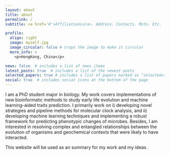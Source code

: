 ```yaml
---
layout: about
title: about
permalink: /
subtitle: <a href='#'>Affiliations</a>. Address. Contacts. Moto. Etc.

profile:
  align: right
  image: myself.jpg
  image_circular: false # crops the image to make it circular
  more_info: >
    <p>HongKong, China</p>

news: false  # includes a list of news items
latest_posts: true  # includes a list of the newest posts
selected_papers: true # includes a list of papers marked as "selected={true}"
social: true  # includes social icons at the bottom of the page
---
```


I am a PhD student major in biology. My work covers implementations of new bioinformatic methods to study early life evolution and machine learning-aided traits prediction. I primarily work on i) developing novel strategies and pipeline methods for molecular clock analysis, and ii) developing machine learning techniques and implementing a robust framework for predicting phenotypic changes of microbes. Besides, I am interested in resolving complex and entangled relationships between the evolution of organisms and geochemical contexts that were likely to have interacted.

This website will be used as an summary for my work and my ideas.


